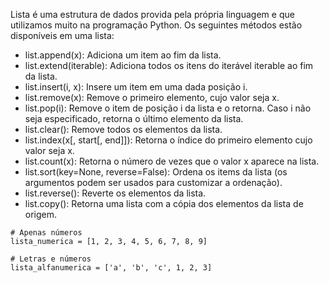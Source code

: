 Lista é uma estrutura de dados provida pela própria linguagem e que utilizamos muito na programação Python.
Os seguintes métodos estão disponíveis em uma lista:
- list.append(x): Adiciona um item ao fim da lista.
- list.extend(iterable): Adiciona todos os itens do iterável iterable ao fim da lista.
- list.insert(i, x): Insere um item em uma dada posição i.
- list.remove(x): Remove o primeiro elemento, cujo valor seja x.
- list.pop(i): Remove o item de posição i da lista e o retorna. Caso i não seja especificado, retorna o último elemento da lista.
- list.clear(): Remove todos os elementos da lista.
- list.index(x[, start[, end]]): Retorna o índice do primeiro elemento cujo valor seja x.
- list.count(x): Retorna o número de vezes que o valor x aparece na lista.
- list.sort(key=None, reverse=False): Ordena os items da lista (os argumentos podem ser usados para customizar a ordenação).
- list.reverse(): Reverte os elementos da lista.
- list.copy(): Retorna uma lista com a cópia dos elementos da lista de origem.

```
# Apenas números
lista_numerica = [1, 2, 3, 4, 5, 6, 7, 8, 9]

# Letras e números
lista_alfanumerica = ['a', 'b', 'c', 1, 2, 3]
```
